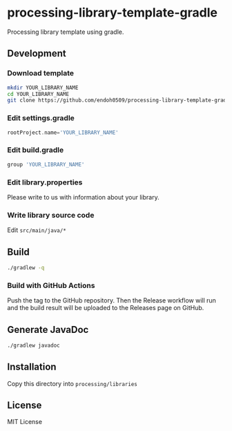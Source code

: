 # processing-library-template-gradle

Processing library template using gradle.

## Development

### Download template

```bash
mkdir YOUR_LIBRARY_NAME
cd YOUR_LIBRARY_NAME
git clone https://github.com/endoh0509/processing-library-template-gradle.git .
``` 

### Edit settings.gradle

```settings.gradle
rootProject.name='YOUR_LIBRARY_NAME'
```

### Edit build.gradle

```build.gradle
group 'YOUR_LIBRARY_NAME'
```

### Edit library.properties

Please write to us with information about your library.

### Write library source code

Edit `src/main/java/*`

## Build

```bash
./gradlew -q
```

### Build with GitHub Actions

Push the tag to the GitHub repository. Then the Release workflow will run and the build result will be uploaded to the Releases page on GitHub.

## Generate JavaDoc

```bash
./gradlew javadoc
```

## Installation

Copy this directory into `processing/libraries`

## License

MIT License
